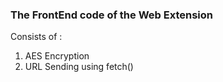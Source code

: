 ### The FrontEnd code of the Web Extension

Consists of :

1. AES Encryption
2. URL Sending using fetch()
